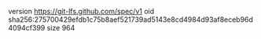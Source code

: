 version https://git-lfs.github.com/spec/v1
oid sha256:275700429efdb1c75b8aef521739ad5143e8cd4984d93af8eceb96d4094cf399
size 964
